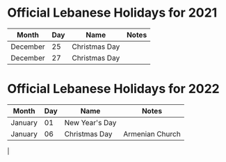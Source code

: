 # Official Lebanese Holidays for 2021 

|Month |Day |Name |Notes 
| --- | --- | --- | --- 
|December |25 |Christmas Day 
|December |27 |Christmas Day 



# Official Lebanese Holidays for 2022 

|Month |Day |Name |Notes
| --- | --- | --- |--- 
|January |01 |New Year's Day 
|January |06 |Christmas Day |Armenian Church
|
